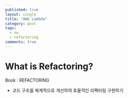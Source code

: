 ```yaml
---
published: true
layout: single
title: "AWS Lambda"
category: post
tags:
  - sw
  - refactoring
comments: true
---
```


What is Refactoring?
=============

Book : REFACTORING
- 코드 구조를 체계적으로 개선하여 효율적인 리팩터링 구현하기

